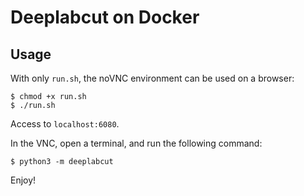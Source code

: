 # Deeplabcut on Docker

## Usage
With only `run.sh`, the noVNC environment can be used on a browser:
```
$ chmod +x run.sh
$ ./run.sh
```

Access to `localhost:6080`.

In the VNC, open a terminal, and run the following command:
```
$ python3 -m deeplabcut
```

Enjoy!
